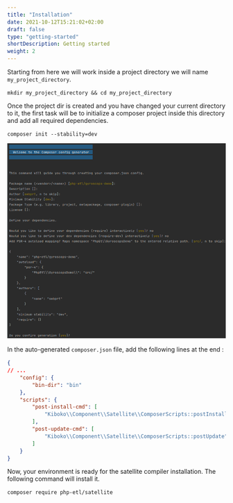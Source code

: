 ```yaml
---
title: "Installation"
date: 2021-10-12T15:21:02+02:00
draft: false
type: "getting-started"
shortDescription: Getting started
weight: 2
---
```


Starting from here we will work inside a project directory we will name `my_project_directory`.

```shell
mkdir my_project_directory && cd my_project_directory
```

Once the project dir is created and you have changed your current directory to it, the first task will be to initialize 
a composer project inside this directory and add all required dependencies.

```shell
composer init --stability=dev
```

![Composer init](composer_init.png)

In the auto-generated `composer.json` file, add the following lines at the end :

```json
{
// ...
    "config": {
        "bin-dir": "bin"
    },
    "scripts": {
        "post-install-cmd": [
            "Kiboko\\Component\\Satellite\\ComposerScripts::postInstall"
        ],
        "post-update-cmd": [
            "Kiboko\\Component\\Satellite\\ComposerScripts::postUpdate"
        ]
    }
}
```

Now, your environment is ready for the satellite compiler installation. The following command will install it.

```shell
composer require php-etl/satellite
```
